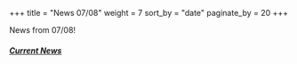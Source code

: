+++
title = "News 07/08"
weight = 7
sort_by = "date"
paginate_by = 20
+++

News from 07/08!

##### [<i class="bi bi-bell-fill"></i> Current News](@/news/_index.md)
